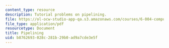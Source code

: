 ```yaml
---
content_type: resource
description: Tutorial problems on pipelining.
file: https://ol-ocw-studio-app-qa.s3.amazonaws.com/courses/6-004-computation-structures-spring-2009/b8762693028c281b29b0ad9a7cde3e5f_MIT6004s09tutor09.pdf
file_type: application/pdf
resourcetype: Document
title: Pipelining
uid: b8762693-028c-281b-29b0-ad9a7cde3e5f
---
```

